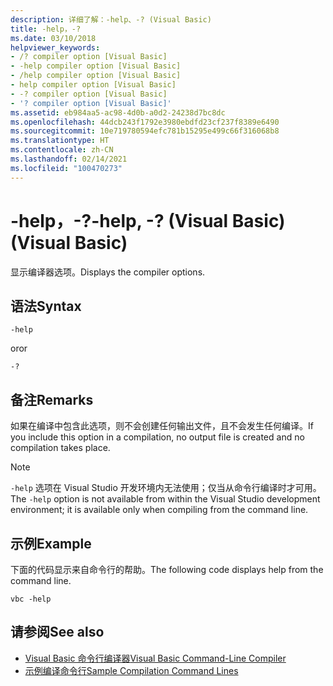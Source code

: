 ```yaml
---
description: 详细了解：-help、-? (Visual Basic)
title: -help，-?
ms.date: 03/10/2018
helpviewer_keywords:
- /? compiler option [Visual Basic]
- -help compiler option [Visual Basic]
- /help compiler option [Visual Basic]
- help compiler option [Visual Basic]
- -? compiler option [Visual Basic]
- '? compiler option [Visual Basic]'
ms.assetid: eb984aa5-ac98-4d0b-a0d2-24238d7bc8dc
ms.openlocfilehash: 44dcb243f1792e3980ebdfd23cf237f8389e6490
ms.sourcegitcommit: 10e719780594efc781b15295e499c66f316068b8
ms.translationtype: HT
ms.contentlocale: zh-CN
ms.lasthandoff: 02/14/2021
ms.locfileid: "100470273"
---
```

# <a name="-help---visual-basic"></a><span data-ttu-id="87ed0-104">-help，-?</span><span class="sxs-lookup"><span data-stu-id="87ed0-104">-help, -?</span></span> <span data-ttu-id="87ed0-105">(Visual Basic)</span><span class="sxs-lookup"><span data-stu-id="87ed0-105">(Visual Basic)</span></span>

<span data-ttu-id="87ed0-106">显示编译器选项。</span><span class="sxs-lookup"><span data-stu-id="87ed0-106">Displays the compiler options.</span></span>  
  
## <a name="syntax"></a><span data-ttu-id="87ed0-107">语法</span><span class="sxs-lookup"><span data-stu-id="87ed0-107">Syntax</span></span>  
  
```console  
-help  
```

<span data-ttu-id="87ed0-108">or</span><span class="sxs-lookup"><span data-stu-id="87ed0-108">or</span></span>  

```console
-?  
```  
  
## <a name="remarks"></a><span data-ttu-id="87ed0-109">备注</span><span class="sxs-lookup"><span data-stu-id="87ed0-109">Remarks</span></span>  

 <span data-ttu-id="87ed0-110">如果在编译中包含此选项，则不会创建任何输出文件，且不会发生任何编译。</span><span class="sxs-lookup"><span data-stu-id="87ed0-110">If you include this option in a compilation, no output file is created and no compilation takes place.</span></span>  
  
> [!NOTE]
> <span data-ttu-id="87ed0-111">`-help` 选项在 Visual Studio 开发环境内无法使用；仅当从命令行编译时才可用。</span><span class="sxs-lookup"><span data-stu-id="87ed0-111">The `-help` option is not available from within the Visual Studio development environment; it is available only when compiling from the command line.</span></span>  
  
## <a name="example"></a><span data-ttu-id="87ed0-112">示例</span><span class="sxs-lookup"><span data-stu-id="87ed0-112">Example</span></span>  

 <span data-ttu-id="87ed0-113">下面的代码显示来自命令行的帮助。</span><span class="sxs-lookup"><span data-stu-id="87ed0-113">The following code displays help from the command line.</span></span>  
  
```console  
vbc -help  
```  
  
## <a name="see-also"></a><span data-ttu-id="87ed0-114">请参阅</span><span class="sxs-lookup"><span data-stu-id="87ed0-114">See also</span></span>

- [<span data-ttu-id="87ed0-115">Visual Basic 命令行编译器</span><span class="sxs-lookup"><span data-stu-id="87ed0-115">Visual Basic Command-Line Compiler</span></span>](index.md)
- [<span data-ttu-id="87ed0-116">示例编译命令行</span><span class="sxs-lookup"><span data-stu-id="87ed0-116">Sample Compilation Command Lines</span></span>](sample-compilation-command-lines.md)
